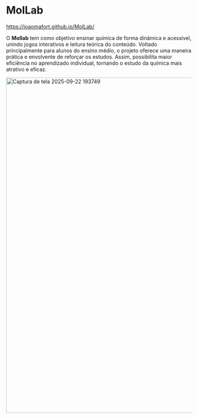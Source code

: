 # MolLab

<https://joaomafort.github.io/MolLab/>

O **Mollab** tem como objetivo ensinar química de forma dinâmica e acessível, unindo jogos interativos e leitura teórica do conteúdo.
Voltado principalmente para alunos do ensino médio, o projeto oferece uma maneira prática e envolvente de reforçar os estudos.
Assim, possibilita maior eficiência no aprendizado individual, tornando o estudo da química mais atrativo e eficaz.

<img width="1904" height="910" alt="Captura de tela 2025-09-22 193749" src="https://github.com/user-attachments/assets/f70f0af4-ba7c-4005-a212-3ce6ba058459" />
